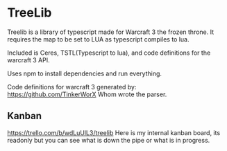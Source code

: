 # TreeLib

Treelib is a library of typescript made for Warcraft 3 the frozen throne.
It requires the map to be set to LUA as typescript compiles to lua.

Included is Ceres, TSTL(Typescript to lua), and code definitions for the warcraft 3 API.

Uses npm to install dependencies and run everything.

Code definitions for warcraft 3 generated by:
https://github.com/TinkerWorX
Whom wrote the parser.

## Kanban
https://trello.com/b/wdLuUlL3/treelib
Here is my internal kanban board, its readonly but you can see what is down the pipe or what is in progress.
